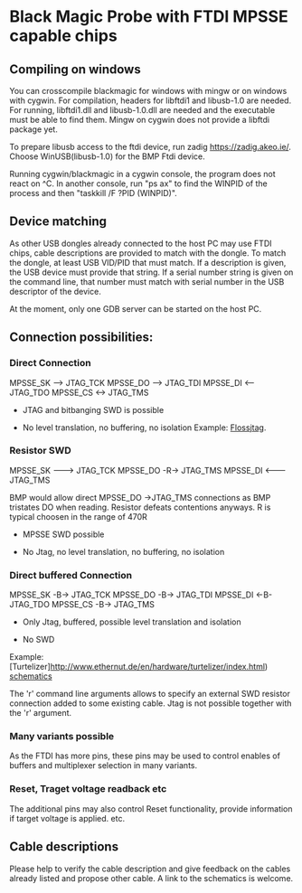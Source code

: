 # Black Magic Probe with FTDI MPSSE capable chips

## Compiling on windows

You can crosscompile blackmagic for windows with mingw or on windows
with cygwin. For compilation, headers for libftdi1 and libusb-1.0 are
needed. For running, libftdi1.dll and libusb-1.0.dll are needed and
the executable must be able to find them. Mingw on cygwin does not provide
a libftdi package yet.

To prepare libusb access to the ftdi device, run zadig https://zadig.akeo.ie/.
Choose WinUSB(libusb-1.0) for the BMP Ftdi device.

Running cygwin/blackmagic in a cygwin console, the program does not react
on ^C. In another console, run "ps ax" to find the WINPID of the process
and then "taskkill /F ?PID (WINPID)".

## Device matching
As other USB dongles already connected to the host PC may use FTDI chips,
cable descriptions are provided to match with the dongle.
To match the dongle, at least USB VID/PID  that must match.
If a description is given, the USB device must provide that string. If a
serial number string is given on the command line, that number must match
with serial number in the USB descriptor of the device.

At the moment, only one GDB server can be started on the host PC.

## Connection possibilities:

### Direct Connection
 MPSSE_SK --> JTAG_TCK
 MPSSE_DO --> JTAG_TDI
 MPSSE_DI <-- JTAG_TDO
 MPSSE_CS <-> JTAG_TMS

+ JTAG and bitbanging SWD is possible
- No level translation, no buffering, no isolation
Example: [Flossjtag](https://randomprojects.org/wiki/Floss-JTAG).

### Resistor SWD
 MPSSE_SK ---> JTAG_TCK
 MPSSE_DO -R-> JTAG_TMS
 MPSSE_DI <--- JTAG_TMS

BMP would allow direct MPSSE_DO ->JTAG_TMS connections as BMP tristates DO
when reading. Resistor defeats contentions anyways. R is typical choosen
in the range of 470R

+ MPSSE SWD possible
- No Jtag, no level translation, no buffering, no isolation

### Direct buffered Connection
 MPSSE_SK -B-> JTAG_TCK
 MPSSE_DO -B-> JTAG_TDI
 MPSSE_DI <-B- JTAG_TDO
 MPSSE_CS -B-> JTAG_TMS

+ Only Jtag, buffered, possible level translation and isolation
- No SWD

Example: [Turtelizer]http://www.ethernut.de/en/hardware/turtelizer/index.html)
[schematics](http://www.ethernut.de/pdf/turtelizer20c-schematic.pdf)

The 'r' command line arguments allows to specify an external SWD
resistor connection added to some existing cable. Jtag is not possible
together with the 'r' argument.

### Many variants possible
As the FTDI has more pins, these pins may be used to control
enables of buffers and multiplexer selection in many variants.

### Reset, Traget voltage readback etc
The additional pins may also control Reset functionality, provide
information if target voltage is applied. etc.

## Cable descriptions
Please help to verify the cable description and give feedback on the
cables already listed and propose other cable. A link to the schematics
is welcome.
